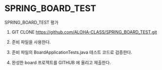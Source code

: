 # SPRING_BOARD_TEST
SPRING_BOARD_TEST 평가

1. GIT CLONE
https://github.com/ALOHA-CLASS/SPRING_BOARD_TEST.git

2. 준비 파일을 사용한다.

3. 준비 파일의 BoardApplicationTests.java 테스트 코드로 검증한다.

4. 완성한 board 프로젝트를 GITHUB 에 올리고 제출한다.
